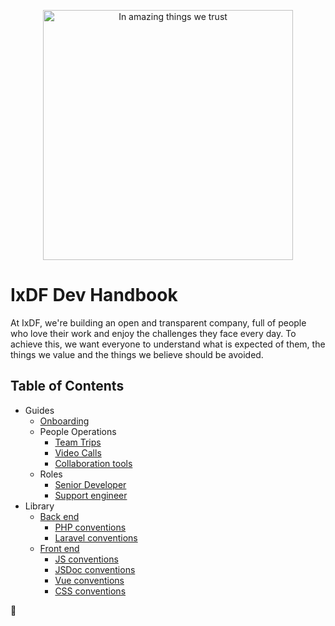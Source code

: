 <p align="center"><img src="https://public-media.interaction-design.org/images/idf-logo-full-expanded.svg" alt="In amazing things we trust" width="400"></p>

# IxDF Dev Handbook

At IxDF, we're building an open and transparent company, full of people who love their work and enjoy the challenges they face every day.
To achieve this, we want everyone to understand what is expected of them, the things we value and the things we believe should be avoided.

## Table of Contents

-   Guides
    -   [Onboarding](/guides/onboarding/README.md)
    -   People Operations
        -   [Team Trips](/guides/people-operations/team-trips.md)
        -   [Video Calls](/guides/people-operations/video-calls.md)
        -   [Collaboration tools](/guides/collaboration-tools.md)
    -   Roles
        -   [Senior Developer](/guides/roles/senior-developer.md)
        -   [Support engineer](/guides/roles/support-engineer.md)
-   Library
    -   [Back end](/library/backend/README.md)
        -   [PHP conventions](/library/backend/IxDF-PHP-conventions.md)
        -   [Laravel conventions](/library/backend/IxDF-Laravel-conventions.md)
    -   [Front end](/library/frontend/README.md)
        -   [JS conventions](/library/frontend/conventions--js.md)
        -   [JSDoc conventions](/library/frontend/IxDF-JS-conventions.md)
        -   [Vue conventions](/library/frontend/IxDF-Vue-conventions.md)
        -   [CSS conventions](/library/frontend/IxDF-CSS-conventions.md)

🦄
